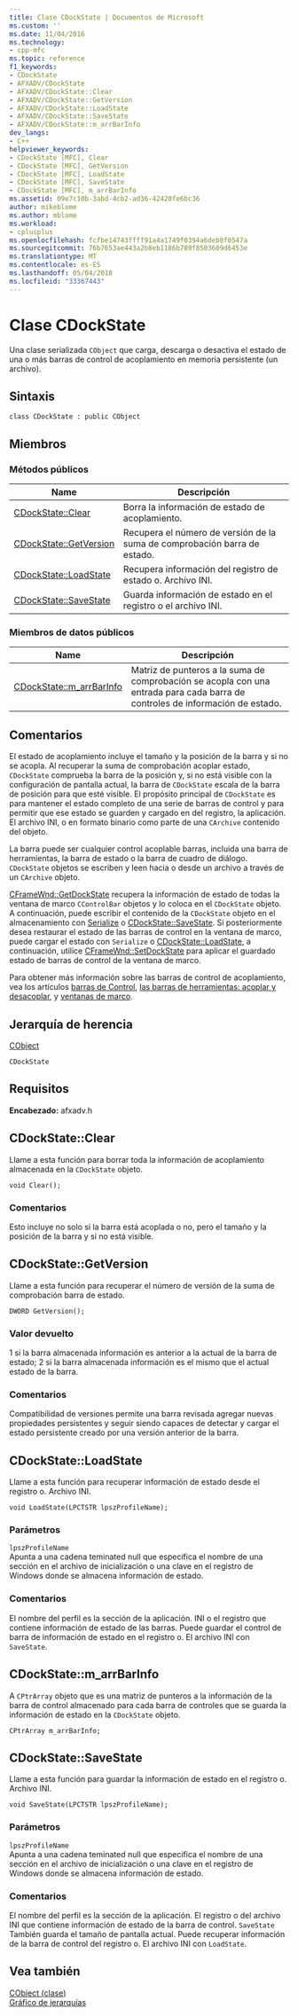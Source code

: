 ```yaml
---
title: Clase CDockState | Documentos de Microsoft
ms.custom: ''
ms.date: 11/04/2016
ms.technology:
- cpp-mfc
ms.topic: reference
f1_keywords:
- CDockState
- AFXADV/CDockState
- AFXADV/CDockState::Clear
- AFXADV/CDockState::GetVersion
- AFXADV/CDockState::LoadState
- AFXADV/CDockState::SaveState
- AFXADV/CDockState::m_arrBarInfo
dev_langs:
- C++
helpviewer_keywords:
- CDockState [MFC], Clear
- CDockState [MFC], GetVersion
- CDockState [MFC], LoadState
- CDockState [MFC], SaveState
- CDockState [MFC], m_arrBarInfo
ms.assetid: 09e7c10b-3abd-4cb2-ad36-42420fe6bc36
author: mikeblome
ms.author: mblome
ms.workload:
- cplusplus
ms.openlocfilehash: fcfbe14743ffff91a4a1749f0394a6deb8f0547a
ms.sourcegitcommit: 76b7653ae443a2b8eb1186b789f8503609d6453e
ms.translationtype: MT
ms.contentlocale: es-ES
ms.lasthandoff: 05/04/2018
ms.locfileid: "33367443"
---
```

# <a name="cdockstate-class"></a>Clase CDockState
Una clase serializada `CObject` que carga, descarga o desactiva el estado de una o más barras de control de acoplamiento en memoria persistente (un archivo).  
  
## <a name="syntax"></a>Sintaxis  
  
```  
class CDockState : public CObject  
```  
  
## <a name="members"></a>Miembros  
  
### <a name="public-methods"></a>Métodos públicos  
  
|Name|Descripción|  
|----------|-----------------|  
|[CDockState::Clear](#clear)|Borra la información de estado de acoplamiento.|  
|[CDockState::GetVersion](#getversion)|Recupera el número de versión de la suma de comprobación barra de estado.|  
|[CDockState::LoadState](#loadstate)|Recupera información del registro de estado o. Archivo INI.|  
|[CDockState::SaveState](#savestate)|Guarda información de estado en el registro o el archivo INI.|  
  
### <a name="public-data-members"></a>Miembros de datos públicos  
  
|Name|Descripción|  
|----------|-----------------|  
|[CDockState::m_arrBarInfo](#m_arrbarinfo)|Matriz de punteros a la suma de comprobación se acopla con una entrada para cada barra de controles de información de estado.|  
  
## <a name="remarks"></a>Comentarios  
 El estado de acoplamiento incluye el tamaño y la posición de la barra y si no se acopla. Al recuperar la suma de comprobación acoplar estado, `CDockState` comprueba la barra de la posición y, si no está visible con la configuración de pantalla actual, la barra de `CDockState` escala de la barra de posición para que esté visible. El propósito principal de `CDockState` es para mantener el estado completo de una serie de barras de control y para permitir que ese estado se guarden y cargado en del registro, la aplicación. El archivo INI, o en formato binario como parte de una `CArchive` contenido del objeto.  
  
 La barra puede ser cualquier control acoplable barras, incluida una barra de herramientas, la barra de estado o la barra de cuadro de diálogo. `CDockState` objetos se escriben y leen hacia o desde un archivo a través de un `CArchive` objeto.  
  
 [CFrameWnd::GetDockState](../../mfc/reference/cframewnd-class.md#getdockstate) recupera la información de estado de todas la ventana de marco `CControlBar` objetos y lo coloca en el `CDockState` objeto. A continuación, puede escribir el contenido de la `CDockState` objeto en el almacenamiento con [Serialize](../../mfc/reference/cobject-class.md#serialize) o [CDockState::SaveState](#savestate). Si posteriormente desea restaurar el estado de las barras de control en la ventana de marco, puede cargar el estado con `Serialize` o [CDockState::LoadState](#loadstate), a continuación, utilice [CFrameWnd::SetDockState](../../mfc/reference/cframewnd-class.md#setdockstate) para aplicar el guardado estado de barras de control de la ventana de marco.  
  
 Para obtener más información sobre las barras de control de acoplamiento, vea los artículos [barras de Control](../../mfc/control-bars.md), [las barras de herramientas: acoplar y desacoplar](../../mfc/docking-and-floating-toolbars.md), y [ventanas de marco](../../mfc/frame-windows.md).  
  
## <a name="inheritance-hierarchy"></a>Jerarquía de herencia  
 [CObject](../../mfc/reference/cobject-class.md)  
  
 `CDockState`  
  
## <a name="requirements"></a>Requisitos  
 **Encabezado:** afxadv.h  
  
##  <a name="clear"></a>  CDockState::Clear  
 Llame a esta función para borrar toda la información de acoplamiento almacenada en la `CDockState` objeto.  
  
```  
void Clear();
```  
  
### <a name="remarks"></a>Comentarios  
 Esto incluye no solo si la barra está acoplada o no, pero el tamaño y la posición de la barra y si no está visible.  
  
##  <a name="getversion"></a>  CDockState::GetVersion  
 Llame a esta función para recuperar el número de versión de la suma de comprobación barra de estado.  
  
```  
DWORD GetVersion();
```  
  
### <a name="return-value"></a>Valor devuelto  
 1 si la barra almacenada información es anterior a la actual de la barra de estado; 2 si la barra almacenada información es el mismo que el actual estado de la barra.  
  
### <a name="remarks"></a>Comentarios  
 Compatibilidad de versiones permite una barra revisada agregar nuevas propiedades persistentes y seguir siendo capaces de detectar y cargar el estado persistente creado por una versión anterior de la barra.  
  
##  <a name="loadstate"></a>  CDockState::LoadState  
 Llame a esta función para recuperar información de estado desde el registro o. Archivo INI.  
  
```  
void LoadState(LPCTSTR lpszProfileName);
```  
  
### <a name="parameters"></a>Parámetros  
 `lpszProfileName`  
 Apunta a una cadena teminated null que especifica el nombre de una sección en el archivo de inicialización o una clave en el registro de Windows donde se almacena información de estado.  
  
### <a name="remarks"></a>Comentarios  
 El nombre del perfil es la sección de la aplicación. INI o el registro que contiene información de estado de las barras. Puede guardar el control de barra de información de estado en el registro o. El archivo INI con `SaveState`.  
  
##  <a name="m_arrbarinfo"></a>  CDockState::m_arrBarInfo  
 A `CPtrArray` objeto que es una matriz de punteros a la información de la barra de control almacenado para cada barra de controles que se guarda la información de estado en la `CDockState` objeto.  
  
```  
CPtrArray m_arrBarInfo;  
```  
  
##  <a name="savestate"></a>  CDockState::SaveState  
 Llame a esta función para guardar la información de estado en el registro o. Archivo INI.  
  
```  
void SaveState(LPCTSTR lpszProfileName);
```  
  
### <a name="parameters"></a>Parámetros  
 `lpszProfileName`  
 Apunta a una cadena teminated null que especifica el nombre de una sección en el archivo de inicialización o una clave en el registro de Windows donde se almacena información de estado.  
  
### <a name="remarks"></a>Comentarios  
 El nombre del perfil es la sección de la aplicación. El registro o del archivo INI que contiene información de estado de la barra de control. `SaveState` También guarda el tamaño de pantalla actual. Puede recuperar información de la barra de control del registro o. El archivo INI con `LoadState`.  
  
## <a name="see-also"></a>Vea también  
 [CObject (clase)](../../mfc/reference/cobject-class.md)   
 [Gráfico de jerarquías](../../mfc/hierarchy-chart.md)

